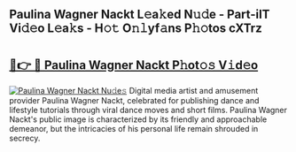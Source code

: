 ## Paulina Wagner Nackt L𝚎a𝚔ed N𝚞𝚍e - Part-iIT Vi𝚍𝚎o L𝚎a𝚔s - H𝚘𝚝 O𝚗𝚕yf𝚊ns P𝚑𝚘tos cXTrz

# <h2><a href="http://kfagbs.oniu.top/?m=Paulina+Wagner+Nackt">🔗👉 🔴 Paulina Wagner Nackt P𝚑ot𝚘𝚜 V𝚒d𝚎o</a></h2>

[![Paulina Wagner Nackt Nu𝚍e𝚜](https://i.imgur.com/0qMVB7G.gif)](http://kfagbs.oniu.top/?m=Paulina+Wagner+Nackt)
Digital media artist and amusement provider Paulina Wagner Nackt, celebrated for publishing dance and lifestyle tutorials through viral dance moves and short films. Paulina Wagner Nackt's public image is characterized by its friendly and approachable demeanor, but the intricacies of his personal life remain shrouded in secrecy.  
